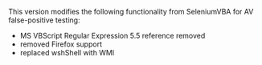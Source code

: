 This version modifies the following functionality from SeleniumVBA for AV false-positive testing:

* MS VBScript Regular Expression 5.5 reference removed
* removed Firefox support
* replaced wshShell with WMI

